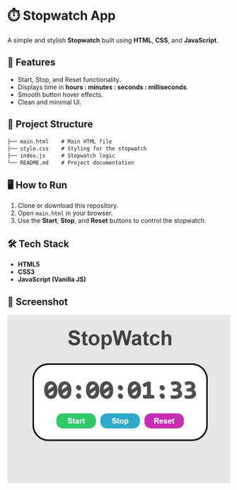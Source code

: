 
# ⏱️ Stopwatch App

A simple and stylish **Stopwatch** built using **HTML**, **CSS**, and **JavaScript**.

## 🚀 Features

* Start, Stop, and Reset functionality.
* Displays time in **hours : minutes : seconds : milliseconds**.
* Smooth button hover effects.
* Clean and minimal UI.

## 📂 Project Structure

```
├── main.html    # Main HTML file  
├── style.css    # Styling for the stopwatch  
├── index.js     # Stopwatch logic  
└── README.md    # Project documentation  
```

## 🖥️ How to Run

1. Clone or download this repository.
2. Open `main.html` in your browser.
3. Use the **Start**, **Stop**, and **Reset** buttons to control the stopwatch.

## 🛠️ Tech Stack

* **HTML5**
* **CSS3**
* **JavaScript (Vanilla JS)**

## 📸 Screenshot
![alt text](image.png)